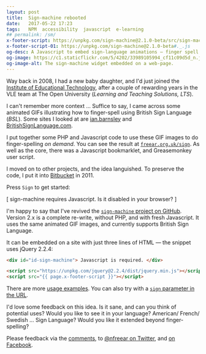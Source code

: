 ```yaml
---
layout: post
title:  Sign-machine rebooted
date:   2017-05-22 17:23
tags:   NPM  accessibility  javascript  e-learning
## permalink: /sm/
x-footer-script: https://unpkg.com/sign-machine@2.1.0-beta/src/sign-machine.js
x-footer-script-01: https://unpkg.com/sign-machine@2.1.0-beta#._.js
og-desc: A Javascript to embed sign-language animations — finger spell your text. Currently it supports British Sign Language.
og-image: https://c1.staticflickr.com/5/4202/33989105994_cf11c09d5d_n.jpg
og-image-alt: The sign-machine widget embedded on a web-page.
---
```



Way back in 2008, I had a new baby daughter, and I'd just joined the
[Institute of Educational Technology][iet], after a couple of rewarding years in
the VLE team at The Open University (_Learning and Teaching Solutions, LTS_).

I can't remember more context ... Suffice to say, I came across some animated GIFs
illustrating how to finger-spell using British Sign Language (_BSL_).
Some sites I looked at are [ian.barnsley][ar-jas-a] and [BritishSignLanguage.com][ar-brit-a].

I put together some PHP and Javascript code to use these GIF images to do finger-spelling _on demand_.
You can see the result at [`freear.org.uk/sign`][php].
As well as the core, there was a Javascript bookmarklet, and Greasemonkey user script.

I moved on to other projects, and the idea languished.
To preserve the code, I put it into [Bitbucket][] in 2011.

Press `Sign` to get started:

<div
  id="id-sign-machine"
  data-sign-machine='{ "initial": "Hi. I&apos;m sign-machine.", "dev": 0 }'
  >[ sign-machine requires Javascript. Is it disabled in your browser? ]</div>


I'm happy to say that I've revived the [`sign-machine` project on GitHub][gh].
Version 2.x is a complete re-write, without PHP, and with fresh Javascript.
It uses the same animated GIF images, and currently supports British Sign Language.

It can be embedded on a site with just three lines of HTML — the snippet uses jQuery 2.2.4:


```html
<div id="id-sign-machine"> Javascript is required. </div>

<script src="https://unpkg.com/jquery@2.2.4/dist/jquery.min.js"></script>
<script src="{{ page.x-footer-script }}"></script>
```

There are more [usage examples][usage].
You can also try with a [`sign` parameter in the URL][query].

I'd love some feedback on this idea.
Is it sane, and can you think of potential uses?
Would you like to see it in your language?
American/ French/ Swedish ... Sign Language?
Would you like it extended beyond finger-spelling?


Please feedback via the [comments](#comments), to [@nfreear on Twitter][], and [on Facebook][].


[query]: ./sign-machine.html?sign=Good%20evening.

[iet]: http://iet.open.ac.uk "Institute of Educational Technology, The Open University."
[php]: http://freear.org.uk/sign/?text=Hello%21
[gh]: https://github.com/nfreear/sign-machine
[usage]: https://github.com/nfreear/sign-machine#usage
[legacy]: https://github.com/nfreear/sign-machine/tree/master
[Bitbucket]: https://bitbucket.org/nfreear/sign-machine
[@nfreear on Twitter]: https://twitter.com/nfreear
[on Facebook]: https://facebook.com/nickfreear

[jas-email-1]: jbarnsley_uk@hotmail.com
[jas-email-2]: Jas@foot-print.demon.co.uk
[ar-jas-ind]: http://web.archive.org/web/20081026154327/http://homepage.ntlworld.com:80/ian.barnsley/bslsite/bslindex.html
[ar-jas-a]: http://web.archive.org/web/20081026154317/http://homepage.ntlworld.com/ian.barnsley/bslsite/a.html
  "Animated GIF, BSL signed 'A', Ian Barnsley, c.2008."
[ar-brit-ind]: http://web.archive.org/web/20081204101007/http://britishsignlanguage.com/
[ar-brit-a]: http://web.archive.org/web/20081226024433/http://www.britishsignlanguage.com:80/words/index.php?id=3
  "BSL signed 'A', BritishSignLanguage.com, c.2008."

[End]: //
